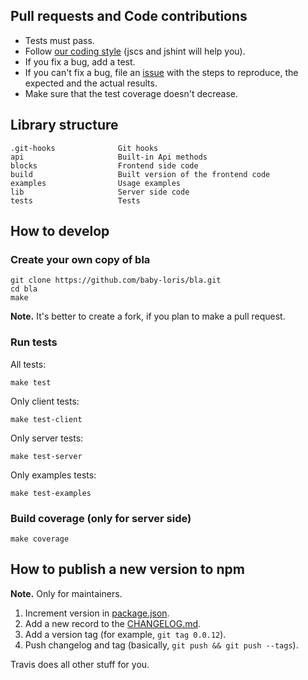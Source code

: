 ## Pull requests and Code contributions

* Tests must pass.
* Follow [our coding style](https://github.com/ymaps/codestyle/blob/master/js.md) (jscs and jshint will help you).
* If you fix a bug, add a test.
* If you can't fix a bug, file an [issue](https://github.com/baby-loris/bla/issues/new) with the steps to reproduce, the expected and the actual results.
* Make sure that the test coverage doesn't decrease.

## Library structure
```
.git-hooks              Git hooks
api                     Built-in Api methods
blocks                  Frontend side code
build                   Built version of the frontend code
examples                Usage examples
lib                     Server side code
tests                   Tests
```

## How to develop
### Create your own copy of bla
```
git clone https://github.com/baby-loris/bla.git
cd bla
make
```

**Note.** It's better to create a fork, if you plan to make a pull request.

### Run tests
All tests:
```
make test
```

Only client tests:
```
make test-client
```

Only server tests:
```
make test-server
```

Only examples tests:
```
make test-examples
```

### Build coverage (only for server side)
```
make coverage
```

## How to publish a new version to npm
**Note.** Only for maintainers.

  1. Increment version in [package.json](package.json).
  2. Add a new record to the [CHANGELOG.md](CHANGELOG.md).
  3. Add a version tag (for example, `git tag 0.0.12`).
  4. Push changelog and tag (basically, `git push && git push --tags`).

Travis does all other stuff for you.
